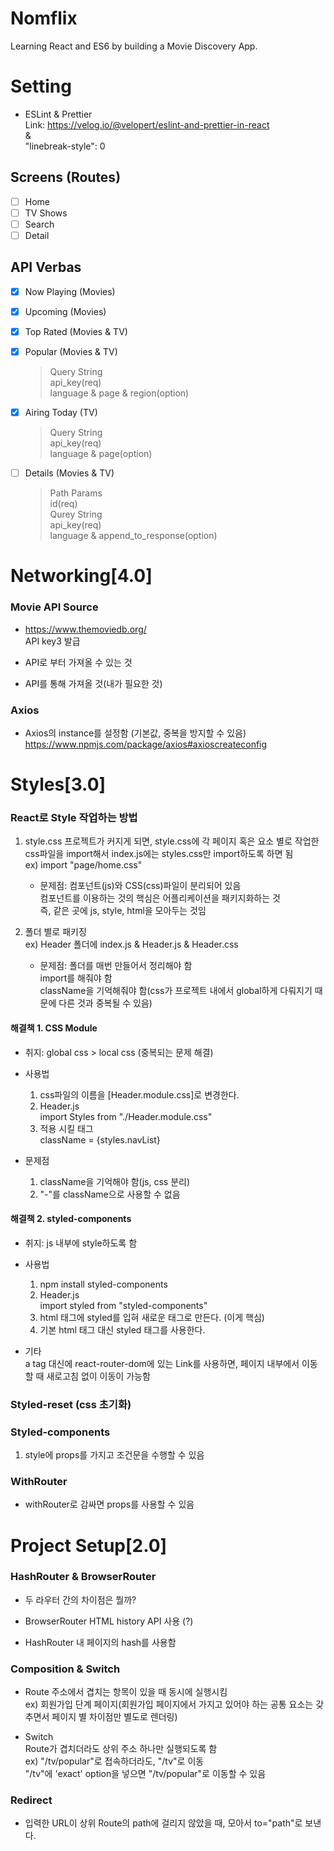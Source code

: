 # Nomflix

Learning React and ES6 by building a Movie Discovery App.

# Setting

- ESLint & Prettier  
  Link: https://velog.io/@velopert/eslint-and-prettier-in-react  
  &  
  "linebreak-style": 0

## Screens (Routes)

- [ ] Home
- [ ] TV Shows
- [ ] Search
- [ ] Detail

## API Verbas

- [x] Now Playing (Movies)
- [x] Upcoming (Movies)
- [x] Top Rated (Movies & TV)
- [x] Popular (Movies & TV)

  > Query String  
  > api_key(req)  
  > language & page & region(option)

- [x] Airing Today (TV)

  > Query String  
  > api_key(req)  
  > language & page(option)

- [ ] Details (Movies & TV)

  > Path Params  
  > id(req)  
  > Qurey String  
  > api_key(req)  
  > language & append_to_response(option)

# Networking[4.0]

### Movie API Source

- https://www.themoviedb.org/  
  API key3 발급

- API로 부터 가져올 수 있는 것

- API를 통해 가져올 것(내가 필요한 것)

### Axios

- Axios의 instance를 설정함 (기본값, 중복을 방지할 수 있음)  
   https://www.npmjs.com/package/axios#axioscreateconfig

# Styles[3.0]

### React로 Style 작업하는 방법

1. style.css
   프로젝트가 커지게 되면, style.css에 각 페이지 혹은 요소 별로 작업한 css파일을 import해서 index.js에는 styles.css만 import하도록 하면 됨  
   ex) import "page/home.css"

   - 문제점: 컴포넌트(js)와 CSS(css)파일이 분리되어 있음  
     컴포넌트를 이용하는 것의 핵심은 어플리케이션을 패키지화하는 것  
     즉, 같은 곳에 js, style, html을 모아두는 것임

2. 폴더 별로 패키징  
   ex) Header 폴더에 index.js & Header.js & Header.css

   - 문제점: 폴더를 매번 만들어서 정리해야 함  
     import를 해줘야 함  
     className을 기억해줘야 함(css가 프로젝트 내에서 global하게 다뤄지기 때문에 다른 것과 중복될 수 있음)

#### 해결책 1. CSS Module

- 취지: global css > local css (중복되는 문제 해결)

- 사용법

  1. css파일의 이름을 [Header.module.css]로 변경한다.
  2. Header.js  
     import Styles from "./Header.module.css"
  3. 적용 시킬 태그  
     className = {styles.navList}

- 문제점

  1. className을 기억해야 함(js, css 분리)
  2. "-"를 className으로 사용할 수 없음

#### 해결책 2. styled-components

- 취지: js 내부에 style하도록 함

- 사용법

  1.  npm install styled-components
  2.  Header.js  
      import styled from "styled-components"
  3.  html 태그에 styled를 입혀 새로운 태그로 만든다. (이게 핵심)
  4.  기본 html 태그 대신 styled 태그를 사용한다.

- 기타  
   a tag 대신에 react-router-dom에 있는 Link를 사용하면, 페이지 내부에서 이동할 때 새로고침 없이 이동이 가능함

### Styled-reset (css 초기화)

### Styled-components

1. style에 props를 가지고 조건문을 수행할 수 있음

### WithRouter

- withRouter로 감싸면 props를 사용할 수 있음

# Project Setup[2.0]

### HashRouter & BrowserRouter

- 두 라우터 간의 차이점은 뭘까?

- BrowserRouter
  HTML history API 사용 (?)

- HashRouter
  내 페이지의 hash를 사용함

### Composition & Switch

- Route 주소에서 겹치는 항목이 있을 때 동시에 실행시킴  
  ex) 회원가입 단계 페이지(회원가입 페이지에서 가지고 있어야 하는 공통 요소는 갖추면서 페이지 별 차이점만 별도로 렌더링)

- Switch  
  Route가 겹치더라도 상위 주소 하나만 실행되도록 함  
  ex) "/tv/popular"로 접속하더라도, "/tv"로 이동  
  "/tv"에 'exact' option을 넣으면 "/tv/popular"로 이동할 수 있음

### Redirect

- 입력한 URL이 상위 Route의 path에 걸리지 않았을 때, 모아서 to="path"로 보낸다.
